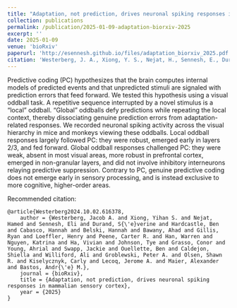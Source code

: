 ```yaml
---
title: "Adaptation, not prediction, drives neuronal spiking responses in mammalian sensory cortex"
collection: publications
permalink: /publication/2025-01-09-adaptation-biorxiv-2025
excerpt: ''
date: 2025-01-09
venue: 'bioRxiv'
paperurl: 'http://esennesh.github.io/files/adaptation_biorxiv_2025.pdf'
citation: 'Westerberg, J. A., Xiong, Y. S., Nejat, H., Sennesh, E., Durand, S., Hardcastle, B., ... & Bastos, A. M. (2025). Adaptation, not prediction, drives neuronal spiking responses in mammalian sensory cortex. bioRxiv, 2025-01.'
---
```

Predictive coding (PC) hypothesizes that the brain computes internal models of predicted events and that unpredicted stimuli are signaled with prediction errors that feed forward. We tested this hypothesis using a visual oddball task. A repetitive sequence interrupted by a novel stimulus is a “local” oddball. “Global” oddballs defy predictions while repeating the local context, thereby dissociating genuine prediction errors from adaptation-related responses. We recorded neuronal spiking activity across the visual hierarchy in mice and monkeys viewing these oddballs. Local oddball responses largely followed PC: they were robust, emerged early in layers 2/3, and fed forward. Global oddball responses challenged PC: they were weak, absent in most visual areas, more robust in prefrontal cortex, emerged in non-granular layers, and did not involve inhibitory interneurons relaying predictive suppression. Contrary to PC, genuine predictive coding does not emerge early in sensory processing, and is instead exclusive to more cognitive, higher-order areas.

Recommended citation:

    @article{Westerberg2024.10.02.616378,
    	author = {Westerberg, Jacob A. and Xiong, Yihan S. and Nejat, Hamed and Sennesh, Eli and Durand, S{\'e}verine and Hardcastle, Ben and Cabasco, Hannah and Belski, Hannah and Bawany, Ahad and Gillis, Ryan and Loeffler, Henry and Peene, Carter R. and Han, Warren and Nguyen, Katrina and Ha, Vivian and Johnson, Tye and Grasso, Conor and Young, Ahrial and Swapp, Jackie and Ouellette, Ben and Caldejon, Shiella and Williford, Ali and Groblewski, Peter A. and Olsen, Shawn R. and Kiselycznyk, Carly and Lecoq, Jerome A. and Maier, Alexander and Bastos, Andr{\'e} M.},
    	journal = {bioRxiv},
    	title = {Adaptation, not prediction, drives neuronal spiking responses in mammalian sensory cortex},
    	year = {2025}
    }
